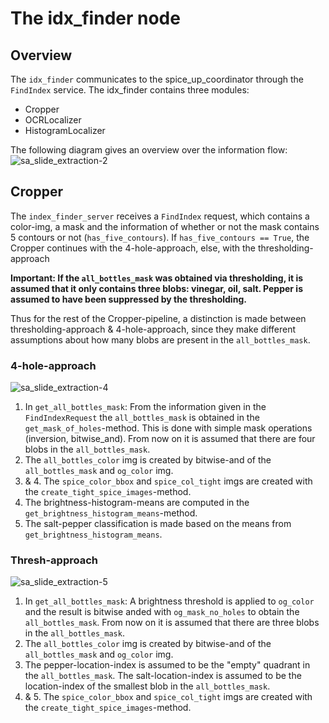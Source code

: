 # The idx_finder node
## Overview
The `idx_finder` communicates to the spice_up_coordinator through the `FindIndex` service.
The idx_finder contains three modules:
* Cropper
* OCRLocalizer
* HistogramLocalizer

The following diagram gives an overview over the information flow:
![sa_slide_extraction-2](https://github.com/user-attachments/assets/dfa406e3-daf2-415a-a3bc-d2a7d2a0ce85)

## Cropper
The `index_finder_server` receives a `FindIndex` request, which contains a color-img, a mask and the information of whether or not the mask contains 5 contours or not (`has_five_contours`). If `has_five_contours == True`, the Cropper continues with the 4-hole-approach, else, with the thresholding-approach

**Important: If the `all_bottles_mask` was obtained via thresholding, it is assumed that it only contains three blobs: vinegar, oil, salt. Pepper is assumed to have been suppressed by the thresholding.**  

Thus for the rest of the Cropper-pipeline, a distinction is made between thresholding-approach & 4-hole-approach, since they make different assumptions about how many blobs are present in the `all_bottles_mask`.

### 4-hole-approach
![sa_slide_extraction-4](https://github.com/user-attachments/assets/7e2f8815-7cf9-4dbe-9b8c-99bbe5e49744)
1. In `get_all_bottles_mask`: From the information given in the `FindIndexRequest` the `all_bottles_mask` is obtained in the `get_mask_of_holes`-method. This is done with simple mask operations (inversion, bitwise_and). From now on it is assumed that there are four blobs in the `all_bottles_mask`.
2. The `all_bottles_color` img is created by bitwise-and of the `all_bottles_mask` and `og_color` img.
3. & 4. The `spice_color_bbox` and `spice_col_tight` imgs are created with the `create_tight_spice_images`-method.
5.  The brightness-histogram-means are computed in the `get_brightness_histogram_means`-method.
6.  The salt-pepper classification is made based on the means from `get_brightness_histogram_means`.

### Thresh-approach
![sa_slide_extraction-5](https://github.com/user-attachments/assets/04e27a41-a48c-42c6-9785-6dbbdc426fc0)
1. In `get_all_bottles_mask`: A brightness threshold is applied to `og_color` and the result is bitwise anded with `og_mask_no_holes` to obtain the `all_bottles_mask`.  From now on it is assumed that there are three blobs in the `all_bottles_mask`.
2. The `all_bottles_color` img is created by bitwise-and of the `all_bottles_mask` and `og_color` img.
3. The pepper-location-index is assumed to be the "empty" quadrant in the `all_bottles_mask`. The salt-location-index is assumed to be the location-index of the smallest blob in the `all_bottles_mask`.
4. & 5. The `spice_color_bbox` and `spice_col_tight` imgs are created with the `create_tight_spice_images`-method.



